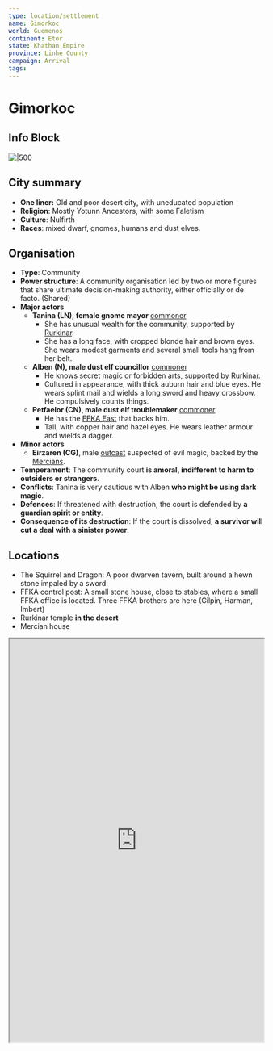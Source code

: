 ```yaml
---
type: location/settlement
name: Gimorkoc
world: Guemenos
continent: Etor
state: Khathan Empire
province: Linhe County
campaign: Arrival
tags: 
---
```


# Gimorkoc

## Info Block

![|500](https://lh3.googleusercontent.com/tLV78CwqsmTawjhMimknjGiNfZ4uR5h_GRASR9hkIm45PYg0jGExy1KytFki7nv2IN4w_X7TQcR4HBBoRhvo1yCfywf9eIXvKY_VZTTKSRTDY6_J-btQla3Lxk3LphSmWkcSlFWliesPgkSXh959i1Y)

## City summary

- **One liner:** Old and poor desert city, with uneducated population
- **Religion**: Mostly Yotunn Ancestors, with some Faletism
- **Culture**: Nulfirth
- **Races**: mixed dwarf, gnomes, humans and dust elves.

## Organisation

- **Type**: Community
- **Power structure**: A community organisation led by two or more figures that share ultimate decision-making authority, either officially or de facto. (Shared)
- **Major actors**
	- **Tanina (LN), female gnome mayor** [commoner](https://open5e.com/monsters/commoner)
		- She has unusual wealth for the community, supported by [Rurkinar](../factions/rurkinar.md).
		- She has a long face, with cropped blonde hair and brown eyes. She wears modest garments and several small tools hang from her belt.
	- **Alben (N), male dust elf **councillor**** [commoner](https://open5e.com/monsters/commoner)
		- He knows secret magic or forbidden arts, supported by [Rurkinar](../factions/rurkinar.md). 
		- Cultured in appearance, with thick auburn hair and blue eyes. He wears splint mail and wields a long sword and heavy crossbow. He compulsively counts things.
	- **Petfaelor (CN), male dust elf troublemaker** [commoner](https://open5e.com/monsters/commoner)
		- He has the [FFKA East](../factions/ffkaEast.md) that backs him.
		- Tall, with copper hair and hazel eyes. He wears leather armour and wields a dagger.
- **Minor actors**
	- **Eirzaren (CG)**, male [outcast](https://open5e.com/monsters/apprentice-mage-a5e) suspected of evil magic, backed by the [Mercians](../factions/mercians.md).
- **Temperament**: The community court **is amoral, indifferent to harm to outsiders or strangers**.
- **Conflicts**: Tanina is very cautious with Alben **who might be using dark magic**.
- **Defences**: If threatened with destruction, the court is defended by **a guardian spirit or entity**.
- **Consequence of its destruction**: If the court is dissolved, **a survivor will cut a deal with a sinister power**.

## Locations

- The Squirrel and Dragon: A poor dwarven tavern, built around a hewn stone impaled by a sword.
- FFKA control post: A small stone house, close to stables, where a small FFKA office is located. Three FFKA brothers are here (Gilpin, Harman, Imbert)
- Rurkinar temple **in the desert**
- Mercian house

<iframe src="https://watabou.github.io/city-generator/?size=15&seed=9365024010471&name=Gimorkoc&population=1477&greens=0&farms=0&citadel=1&urban_castle=0&plaza=1&temple=0&walls=0&shantytown=0&coast=0&river=0&hub=1" width="100%" height=800>
</iframe>
